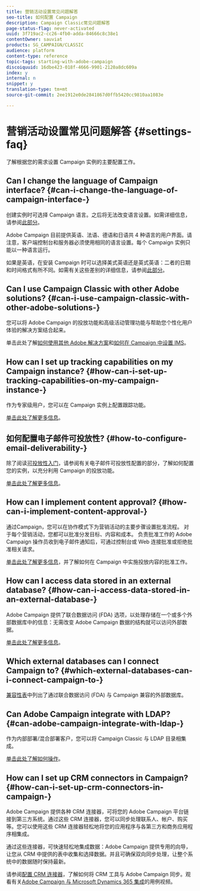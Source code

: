 ```yaml
---
title: 营销活动设置常见问题解答
seo-title: 如何配置 Campaign
description: Campaign Classic常见问题解答
page-status-flag: never-activated
uuid: 3f719ac2-cc26-4fb0-adda-84666c8c38e1
contentOwner: sauviat
products: SG_CAMPAIGN/CLASSIC
audience: platform
content-type: reference
topic-tags: starting-with-adobe-campaign
discoiquuid: 16dbe423-018f-4666-9901-2120a8dc609a
index: y
internal: n
snippet: y
translation-type: tm+mt
source-git-commit: 2ee1912e0de2841867d0ffb5420cc9810aa1083e

---
```



# 营销活动设置常见问题解答 {#settings-faq}

了解根据您的需求设置 Campaign 实例的主要配置工作。

## Can I change the language of Campaign interface? {#can-i-change-the-language-of-campaign-interface-}

创建实例时可选择 Campaign 语言。之后将无法改变语言设置。如需详细信息，请参阅[此部分](../../installation/using/creating-an-instance-and-logging-on.md)。

Adobe Campaign 目前提供英语、法语、德语和日语共 4 种语言的用户界面。请注意，客户端控制台和服务器必须使用相同的语言设置。每个 Campaign 实例只能以一种语言运行。

如果是英语，在安装 Campaign 时可以选择美式英语还是英式英语：二者的日期和时间格式有所不同。如需有关这些差别的详细信息，请参阅[此部分](../../platform/using/adobe-campaign-workspace.md#date-and-time)。

## Can I use Campaign Classic with other Adobe solutions? {#can-i-use-campaign-classic-with-other-adobe-solutions-}

您可以将 Adobe Campaign 的投放功能和高级活动管理功能与帮助您个性化用户体验的解决方案结合起来。

单击此处了解[如何使用其他 Adobe 解决方案](../../integrations/using/about-campaign-integrations.md)和[如何在 Campaign 中设置 IMS](../../integrations/using/about-adobe-id.md)。

## How can I set up tracking capabilities on my Campaign instance? {#how-can-i-set-up-tracking-capabilities-on-my-campaign-instance-}

作为专家级用户，您可以在 Campaign 实例上配置跟踪功能。

[单击此处了解更多信息](../../installation/using/deploying-an-instance.md#tracking-configuration)。

## 如何配置电子邮件可投放性? {#how-to-configure-email-deliverability-}

除了阅读[可投放性入门](http://docs.campaign.adobe.com/doc/AC/getting_started/EN/deliverability.html)，请参阅有关电子邮件可投放性配置的部分，了解如何配置您的实例，以充分利用 Campaign 的投放功能。

[单击此处了解更多信息](../../installation/using/email-deliverability.md)。

## How can I implement content approval? {#how-can-i-implement-content-approval-}

通过Campaign，您可以在协作模式下为营销活动的主要步骤设置批准流程。 对于每个营销活动，您都可以批准分发目标、内容和成本。 负责批准工作的 Adobe Campaign 操作员收到电子邮件通知后，可通过控制台或 Web 连接批准或拒绝批准相关请求。

[单击此处了解更多信息](../../campaign/using/marketing-campaign-approval.md#checking-and-approving-deliveries)，并了解如何在 Campaign 中实施投放内容的批准工作。

## How can I access data stored in an external database? {#how-can-i-access-data-stored-in-an-external-database-}

Adobe Campaign 提供了联合数据访问 (FDA) 选项，以处理存储在一个或多个外部数据库中的信息：无需改变 Adobe Campaign 数据的结构就可以访问外部数据。

[单击此处了解更多信息](../../platform/using/accessing-an-external-database.md)。

## Which external databases can I connect Campaign to? {#which-external-databases-can-i-connect-campaign-to-}

[兼容性表](https://helpx.adobe.com/campaign/kb/compatibility-matrix.html)中列出了通过联合数据访问 (FDA) 与 Campaign 兼容的外部数据库。

## Can Adobe Campaign integrate with LDAP? {#can-adobe-campaign-integrate-with-ldap-}

作为内部部署/混合部署客户，您可以将 Campaign Classic 与 LDAP 目录相集成。

[单击此处了解如何操作](../../installation/using/connecting-through-ldap.md)。

## How can I set up CRM connectors in Campaign? {#how-can-i-set-up-crm-connectors-in-campaign-}

Adobe Campaign 提供各种 CRM 连接器，可将您的 Adobe Campaign 平台链接到第三方系统。通过这些 CRM 连接器，您可以同步处理联系人、帐户、购买等。您可以使用这些 CRM 连接器轻松地将您的应用程序与各第三方和商务应用程序相集成。

通过这些连接器，可快速轻松地集成数据：Adobe Campaign 提供专用的向导，让您从 CRM 中提供的表中收集和选择数据。并且可确保双向同步处理，让整个系统中的数据随时保持最新。

请参阅[配置 CRM 连接器](../../platform/using/crm-connectors.md)，了解如何将 CRM 工具与 Adobe Campaign 同步。观看有关[Adobe Campaign 与 Microsoft Dynamics 365 集成](https://helpx.adobe.com/campaign/kt/acc/using/acc-integrate-dynamics365-with-acc-feature-video-set-up.html)的用例视频。

